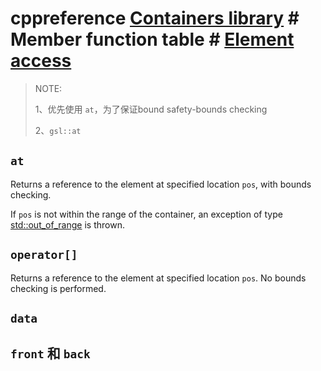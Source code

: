 # cppreference [Containers library](https://en.cppreference.com/w/cpp/container) # Member function table # [Element access](https://en.cppreference.com/w/cpp/container#Member_function_table)

> NOTE: 
>
> 1、优先使用 `at`，为了保证bound safety-bounds checking 
>
> 2、`gsl::at`

## `at` 



Returns a reference to the element at specified location `pos`, with bounds checking.

If `pos` is not within the range of the container, an exception of type [std::out_of_range](https://en.cppreference.com/w/cpp/error/out_of_range) is thrown.

## `operator[]`

Returns a reference to the element at specified location `pos`. No bounds checking is performed.



## `data`



## `front` 和 `back`



